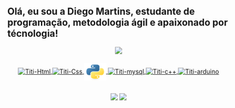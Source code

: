## Olá, eu sou a Diego Martins, estudante de programação, metodologia ágil e apaixonado por técnologia!
<div align="center">
  <a href="https://github.com/diegomartins1">
  <img height="180em" src="https://github-readme-stats.vercel.app/api?username=diegomartins1&show_icons=true&theme=gotham&include_all_commits=true&count_private=true"/>
</div>
  
<div style="display: inline_block" align="center"><br>
  <img align="center" alt="Titi-Html" height="40" width="50" src="https://cdn.jsdelivr.net/gh/devicons/devicon/icons/html5/html5-original-wordmark.svg" />
  <img align="center" alt="Titi-Css" height="40" width="50" src="https://cdn.jsdelivr.net/gh/devicons/devicon/icons/css3/css3-original-wordmark.svg" /> 
  <img align="center" alt="Titi-python" height="40" width="50" src="https://raw.githubusercontent.com/devicons/devicon/master/icons/python/python-original.svg"/>
  <img align="center" alt="Titi-mysql" height="50" width="60" src="https://cdn.jsdelivr.net/gh/devicons/devicon/icons/mysql/mysql-original-wordmark.svg" />
  <img align="center" alt="Titi-c++" height="40" width="50" src="https://cdn.jsdelivr.net/gh/devicons/devicon/icons/cplusplus/cplusplus-original.svg" />
  <img align="center" alt="Titi-arduino" height="40" width="50" src="https://cdn.jsdelivr.net/gh/devicons/devicon/icons/arduino/arduino-original.svg" />
 </div>
  
  ##
<div align="center"> 
  <a href = "mailto:diego.m.ferreira1@hotmail.com"><img src="https://img.shields.io/badge/Microsoft_Outlook-0078D4?style=for-the-badge&logo=microsoft-outlook&logoColor=white" target="_blank"></a>
  <a href="https://www.linkedin.com/in/diego-martins-78abbb99" target="_blank"><img src="https://img.shields.io/badge/-LinkedIn-%230077B5?style=for-the-badge&logo=linkedin&logoColor=white" target="_blank"></a>
